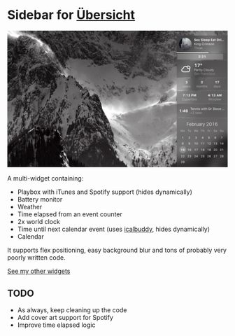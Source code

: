 # Sidebar for [Übersicht](http://tracesof.net/uebersicht/)

![](https://raw.githubusercontent.com/Pe8er/Sidebar.Widget/master/screenshot.png)

A multi-widget containing:
- Playbox with iTunes and Spotify support (hides dynamically)
- Battery monitor
- Weather
- Time elapsed from an event counter
- 2x world clock
- Time until next calendar event (uses [icalbuddy](http://hasseg.org/icalBuddy/), hides dynamically)
- Calendar

It supports flex positioning, easy background blur and tons of probably very poorly written code.

[See my other widgets](https://github.com/Pe8er/Ubersicht-Widgets)

## TODO

- As always, keep cleaning up the code
- Add cover art support for Spotify
- Improve time elapsed logic
